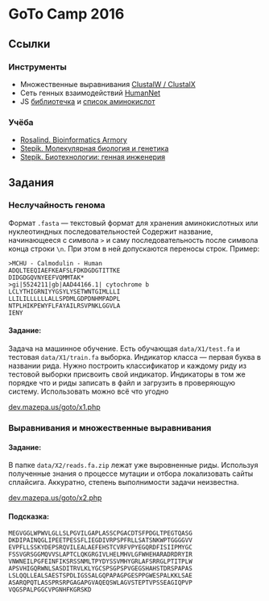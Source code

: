 #  GoTo Camp 2016


## Ссылки

### Инструменты

 * Множественные выравнивания [ClustalW / ClustalX](http://www.clustal.org/clustal2/)
 * Сеть генных взаимодействий [HumanNet](http://www.functionalnet.org/humannet/download.html)
 * JS [библиотечка](https://github.com/latur/Bioinformatics) и [список аминокислот](https://github.com/latur/Bioinformatics/blob/master/%40bio.js#L114)

### Учёба

 * [Rosalind. Bioinformatics Armory](http://rosalind.info/problems/tree-view/?location=bioinformatics-armory)
 * [Stepik. Молекулярная биология и генетика](https://stepic.org/course/%D0%9C%D0%BE%D0%BB%D0%B5%D0%BA%D1%83%D0%BB%D1%8F%D1%80%D0%BD%D0%B0%D1%8F-%D0%B1%D0%B8%D0%BE%D0%BB%D0%BE%D0%B3%D0%B8%D1%8F-%D0%B8-%D0%B3%D0%B5%D0%BD%D0%B5%D1%82%D0%B8%D0%BA%D0%B0-70/)
 * [Stepik. Биотехнологии: генная инженерия](https://stepic.org/course/%D0%91%D0%B8%D0%BE%D1%82%D0%B5%D1%85%D0%BD%D0%BE%D0%BB%D0%BE%D0%B3%D0%B8%D0%B8-%D0%B3%D0%B5%D0%BD%D0%BD%D0%B0%D1%8F-%D0%B8%D0%BD%D0%B6%D0%B5%D0%BD%D0%B5%D1%80%D0%B8%D1%8F-94/)


## Задания

### Неслучайность генома

Формат `.fasta` — текстовый формат для хранения аминокислотных или нуклеотиндных последовательностей Содержит название, начинающееся с символа `>` и саму последовательность после символа конца строки `\n`. При этом в ней допускаются переносы строк. Пример:

~~~
>MCHU - Calmodulin - Human
ADQLTEEQIAEFKEAFSLFDKDGDGTITTKE
DIDGDGQVNYEEFVQMMTAK*
>gi|5524211|gb|AAD44166.1| cytochrome b
LCLYTHIGRNIYYGSYLYSETWNTGIMLLLI
LLILILLLLLLALLSPDMLGDPDNHMPADPL
NTPLHIKPEWYFLFAYAILRSVPNKLGGVLA
IENY
~~~

#### Задание:

Задача на машинное обучение. Есть обучающая `data/X1/test.fa` и тестовая `data/X1/train.fa` выборка. Индикатор класса — первая буква в названии рида. Нужно построить классификатор и каждому риду из тестовой выборки присвоить свой индикатор. Индикаторы в том же порядке что и риды записать в файл и загрузить в проверяющую систему. Использовать можно всё что угодно

[dev.mazepa.us/goto/x1.php](http://dev.mazepa.us/goto/x1.php)


### Выравнивания и множественные выравнивания

#### Задание:

В папке `data/X2/reads.fa.zip` лежат уже выровненные риды. Используя полученные знания о процессе мутации и отбора локализовать сайты сплайсига. Аккуратно, степень выполнимости задачи неизвестна.

[dev.mazepa.us/goto/x2.php](http://dev.mazepa.us/goto/x2.php)

#### Подсказка:

```
MEGVGGLWPWVLGLLSLPGVILGAPLASSCPGACDTSFPDGLTPEGTQASG
DKDIPAINQGLIPEETPESSFLIEGDIVRPSPFRLLSATSNKWPTGGGGVV
EVPFLLSSKYDEPSRQVILEALAEFEHSTCVRFVPYEGQRDFISIIPMYGC
FSSVGRSGGMQVVSLAPTCLQKGRGIVLHELMHVLGFWHEHARADRDRYIR
VNWNEILPGFEINFIKSRSSNMLTPYDYSSVMHYGRLAFSRRGLPTITPLW
APSVHIGQRWNLSASDITRVLKLYGCSPSGPSPVGEGSHAHSTDRSPAPAS
LSLQQLLEALSAESTSPDLIGSSALGQPAPAGPGESPPGWESPALKKLSAE
ASARQPQTLASSPRSRPGAGAPGVAQEQSWLAGVSTEPTVPSSEAGIQPVP
VQGSPALPGGCVPGNHFKGRSKD
```
